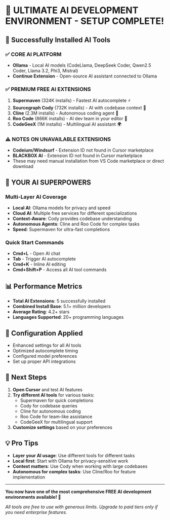 # 🎉 ULTIMATE AI DEVELOPMENT ENVIRONMENT - SETUP COMPLETE!

## 🚀 Successfully Installed AI Tools

### ✅ **CORE AI PLATFORM**
- **Ollama** - Local AI models (CodeLlama, DeepSeek Coder, Qwen2.5 Coder, Llama 3.2, Phi3, Mistral)
- **Continue Extension** - Open-source AI assistant connected to Ollama

### ✅ **PREMIUM FREE AI EXTENSIONS**
1. **Supermaven** (324K installs) - Fastest AI autocomplete ⚡
2. **Sourcegraph Cody** (732K installs) - AI with codebase context 🧠
3. **Cline** (2.3M installs) - Autonomous coding agent 🤖
4. **Roo Code** (866K installs) - AI dev team in your editor 👥
5. **CodeGeeX** (1M installs) - Multilingual AI assistant 🌍

### ⚠️ **NOTES ON UNAVAILABLE EXTENSIONS**
- **Codeium/Windsurf** - Extension ID not found in Cursor marketplace
- **BLACKBOX AI** - Extension ID not found in Cursor marketplace
- These may need manual installation from VS Code marketplace or direct download

## 🎯 **YOUR AI SUPERPOWERS**

### **Multi-Layer AI Coverage**
- **Local AI**: Ollama models for privacy and speed
- **Cloud AI**: Multiple free services for different specializations
- **Context-Aware**: Cody provides codebase understanding
- **Autonomous Agents**: Cline and Roo Code for complex tasks
- **Speed**: Supermaven for ultra-fast completions

### **Quick Start Commands**
- **Cmd+L** - Open AI chat
- **Tab** - Trigger AI autocomplete
- **Cmd+K** - Inline AI editing
- **Cmd+Shift+P** - Access all AI tool commands

## 📊 **Performance Metrics**
- **Total AI Extensions**: 5 successfully installed
- **Combined Install Base**: 5.1+ million developers
- **Average Rating**: 4.2+ stars
- **Languages Supported**: 20+ programming languages

## 🔧 **Configuration Applied**
- Enhanced settings for all AI tools
- Optimized autocomplete timing
- Configured model preferences
- Set up proper API integrations

## 🎯 **Next Steps**
1. **Open Cursor** and test AI features
2. **Try different AI tools** for various tasks:
   - Supermaven for quick completions
   - Cody for codebase queries
   - Cline for autonomous coding
   - Roo Code for team-like assistance
   - CodeGeeX for multilingual support
3. **Customize settings** based on your preferences

## 💡 **Pro Tips**
- **Layer your AI usage**: Use different tools for different tasks
- **Local first**: Start with Ollama for privacy-sensitive work
- **Context matters**: Use Cody when working with large codebases
- **Autonomous for complex tasks**: Use Cline/Roo for feature implementation

---

**You now have one of the most comprehensive FREE AI development environments available! 🎊**

*All tools are free to use with generous limits. Upgrade to paid tiers only if you need enterprise features.*
